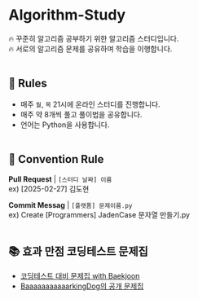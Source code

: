# Algorithm-Study
🔥 꾸준히 알고리즘 공부하기 위한 알고리즘 스터디입니다.  
🔥 서로의 알고리즘 문제를 공유하며 학습을 이행합니다.
<br></br>

## 📣 Rules
- 매주 `월`, `목` 21시에 온라인 스터디를 진행합니다.
- 매주 약 8개씩 풀고 풀이법을 공유합니다.
- 언어는 Python을 사용합니다.
<br></br>

## 🌈 Convention Rule
**Pull Request** | `[스터디 날짜] 이름`  
ex) [2025-02-27] 김도현

**Commit Messag** | `[플랫폼] 문제이름.py`  
ex) Create [Programmers] JadenCase 문자열 만들기.py
<br></br>

## 📚 효과 만점 코딩테스트 문제집 

- [코딩테스트 대비 문제집 with Baekjoon](https://github.com/tony9402/baekjoon?tab=readme-ov-file)
- [BaaaaaaaaaaarkingDog의 공개 문제집](https://www.acmicpc.net/workbook/by/BaaaaaaaaaaarkingDog)



